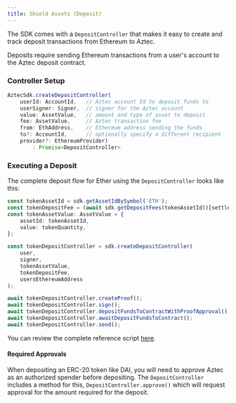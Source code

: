 ```yaml
---
title: Shield Assets (Deposit)
---
```


The SDK comes with a `DepositController` that makes it easy to create and track deposit transactions from Ethereum to Aztec.

Deposits require sending Ethereum transactions from a user's account to the Aztec deposit contract.

### Controller Setup

```ts
AztecSdk.createDepositController(
    userId: AccountId,   // Aztec account Id to deposit funds to
    userSigner: Signer,  // signer for the Aztec account
    value: AssetValue,   // amount and type of asset to deposit
    fee: AssetValue,     // Aztec transaction fee
    from: EthAddress,    // Ethereum address sending the funds
    to?: AccountId,      // optionally specify a different recipient
    provider?: EthereumProvider)
        : Promise<DepositController>
```

### Executing a Deposit

The complete deposit flow for Ether using the `DepositController` looks like this: 

```ts
const tokenAssetId = sdk.getAssetIdBySymbol('ETH');
const tokenDepositFee = (await sdk.getDepositFees(tokenAssetId))[settlementTime];
const tokenAssetValue: AssetValue = {
    assetId: tokenAssetId,
    value: tokenQuantity,
};

const tokenDepositController = sdk.createDepositController(
    user,
    signer,
    tokenAssetValue,
    tokenDepositFee,
    usersEthereumAddress
);

await tokenDepositController.createProof();
await tokenDepositController.sign();
await tokenDepositController.depositFundsToContractWithProofApproval(); // for ETH, returns txHash
await tokenDepositController.awaitDepositFundsToContract();
await tokenDepositController.send();
```

You can review the complete reference script [here](https://github.com/critesjosh/aztec-sdk-starter/blob/main/src/shield.ts).

#### Required Approvals

When depositing an ERC-20 token like DAI, you will need to approve Aztec as an authorized spender before depositing. The `DepositController` includes a method for this, `DepositController.approve()` which will request approval for the amount required for the deposit.

